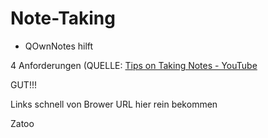 Note-Taking
===========

- QOwnNotes hilft

4 Anforderungen (QUELLE: [Tips on Taking Notes - YouTube](https://www.youtube.com/watch?v=_MyaR0HDjFA)

GUT!!!

Links schnell von Brower URL hier rein bekommen

Zatoo
